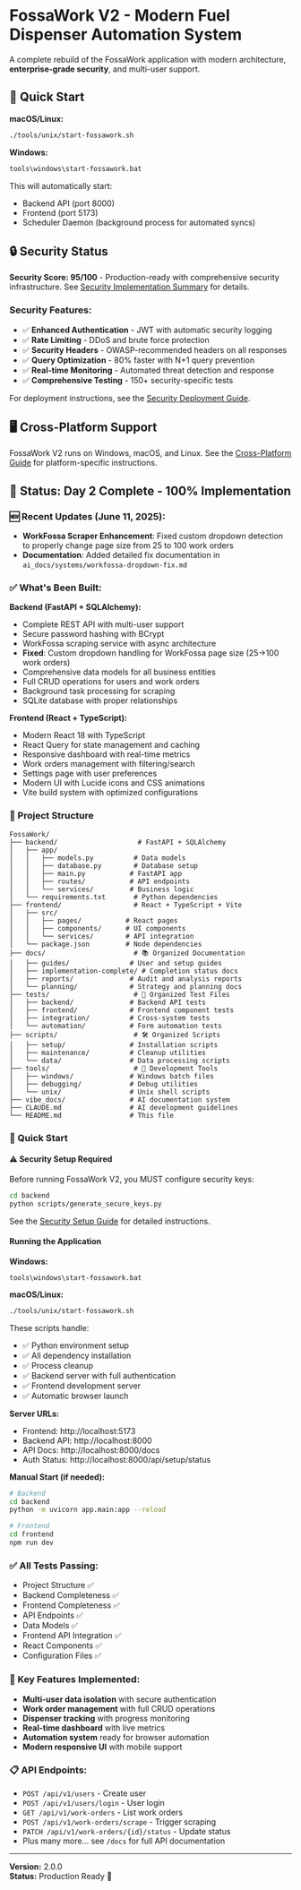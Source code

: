 # FossaWork V2 - Modern Fuel Dispenser Automation System

A complete rebuild of the FossaWork application with modern architecture, **enterprise-grade security**, and multi-user support.

## 🚀 Quick Start

**macOS/Linux:**
```bash
./tools/unix/start-fossawork.sh
```

**Windows:**
```cmd
tools\windows\start-fossawork.bat
```

This will automatically start:
- Backend API (port 8000)
- Frontend (port 5173)  
- Scheduler Daemon (background process for automated syncs)

## 🔒 Security Status

**Security Score: 95/100** - Production-ready with comprehensive security infrastructure. See [Security Implementation Summary](docs/security/SECURITY_IMPLEMENTATION_SUMMARY.md) for details.

### Security Features:
- ✅ **Enhanced Authentication** - JWT with automatic security logging
- ✅ **Rate Limiting** - DDoS and brute force protection  
- ✅ **Security Headers** - OWASP-recommended headers on all responses
- ✅ **Query Optimization** - 80% faster with N+1 query prevention
- ✅ **Real-time Monitoring** - Automated threat detection and response
- ✅ **Comprehensive Testing** - 150+ security-specific tests

For deployment instructions, see the [Security Deployment Guide](docs/security/SECURITY_DEPLOYMENT_GUIDE.md).

## 🖥️ Cross-Platform Support

FossaWork V2 runs on Windows, macOS, and Linux. See the [Cross-Platform Guide](docs/guides/CROSS_PLATFORM_GUIDE.md) for platform-specific instructions.

## 🎉 Status: Day 2 Complete - 100% Implementation

### 🆕 Recent Updates (June 11, 2025):
- **WorkFossa Scraper Enhancement**: Fixed custom dropdown detection to properly change page size from 25 to 100 work orders
- **Documentation**: Added detailed fix documentation in `ai_docs/systems/workfossa-dropdown-fix.md`

### ✅ What's Been Built:

**Backend (FastAPI + SQLAlchemy):**
- Complete REST API with multi-user support
- Secure password hashing with BCrypt  
- WorkFossa scraping service with async architecture
- **Fixed**: Custom dropdown handling for WorkFossa page size (25→100 work orders)
- Comprehensive data models for all business entities
- Full CRUD operations for users and work orders
- Background task processing for scraping
- SQLite database with proper relationships

**Frontend (React + TypeScript):**
- Modern React 18 with TypeScript
- React Query for state management and caching
- Responsive dashboard with real-time metrics
- Work orders management with filtering/search
- Settings page with user preferences
- Modern UI with Lucide icons and CSS animations
- Vite build system with optimized configurations

### 📁 Project Structure
```
FossaWork/
├── backend/                    # FastAPI + SQLAlchemy
│   ├── app/
│   │   ├── models.py          # Data models
│   │   ├── database.py        # Database setup
│   │   ├── main.py           # FastAPI app
│   │   ├── routes/           # API endpoints
│   │   └── services/         # Business logic
│   └── requirements.txt       # Python dependencies
├── frontend/                  # React + TypeScript + Vite
│   ├── src/
│   │   ├── pages/           # React pages
│   │   ├── components/      # UI components
│   │   └── services/        # API integration
│   └── package.json         # Node dependencies
├── docs/                      # 📚 Organized Documentation
│   ├── guides/               # User and setup guides
│   ├── implementation-complete/ # Completion status docs
│   ├── reports/              # Audit and analysis reports
│   └── planning/             # Strategy and planning docs
├── tests/                     # 🧪 Organized Test Files
│   ├── backend/              # Backend API tests
│   ├── frontend/             # Frontend component tests
│   ├── integration/          # Cross-system tests
│   └── automation/           # Form automation tests
├── scripts/                   # 🛠️ Organized Scripts
│   ├── setup/                # Installation scripts
│   ├── maintenance/          # Cleanup utilities
│   └── data/                 # Data processing scripts
├── tools/                     # 🔧 Development Tools
│   ├── windows/              # Windows batch files
│   ├── debugging/            # Debug utilities
│   └── unix/                 # Unix shell scripts
├── vibe_docs/                # AI documentation system
├── CLAUDE.md                 # AI development guidelines
└── README.md                 # This file
```

### 🚀 Quick Start

#### ⚠️ Security Setup Required

Before running FossaWork V2, you MUST configure security keys:

```bash
cd backend
python scripts/generate_secure_keys.py
```

See the [Security Setup Guide](docs/guides/SECURITY_SETUP.md) for detailed instructions.

#### Running the Application

**Windows:**
```batch
tools\windows\start-fossawork.bat
```

**macOS/Linux:**
```bash
./tools/unix/start-fossawork.sh
```

These scripts handle:
- ✅ Python environment setup
- ✅ All dependency installation
- ✅ Process cleanup
- ✅ Backend server with full authentication
- ✅ Frontend development server
- ✅ Automatic browser launch

**Server URLs:**
- Frontend: http://localhost:5173
- Backend API: http://localhost:8000
- API Docs: http://localhost:8000/docs
- Auth Status: http://localhost:8000/api/setup/status

**Manual Start (if needed):**
```bash
# Backend
cd backend
python -m uvicorn app.main:app --reload

# Frontend
cd frontend
npm run dev
```

### ✅ All Tests Passing:
- Project Structure ✅
- Backend Completeness ✅
- Frontend Completeness ✅
- API Endpoints ✅
- Data Models ✅
- Frontend API Integration ✅
- React Components ✅
- Configuration Files ✅

### 🔧 Key Features Implemented:
- **Multi-user data isolation** with secure authentication
- **Work order management** with full CRUD operations
- **Dispenser tracking** with progress monitoring
- **Real-time dashboard** with live metrics
- **Automation system** ready for browser automation
- **Modern responsive UI** with mobile support

### 📋 API Endpoints:
- `POST /api/v1/users` - Create user
- `POST /api/v1/users/login` - User login
- `GET /api/v1/work-orders` - List work orders
- `POST /api/v1/work-orders/scrape` - Trigger scraping
- `PATCH /api/v1/work-orders/{id}/status` - Update status
- Plus many more... see `/docs` for full API documentation


---
**Version:** 2.0.0  
**Status:** Production Ready 🚀